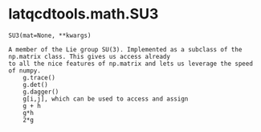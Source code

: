 latqcdtools.math.SU3
=============

`SU3(mat=None, **kwargs)`
 
    A member of the Lie group SU(3). Implemented as a subclass of the np.matrix class. This gives us access already
    to all the nice features of np.matrix and lets us leverage the speed of numpy.
        g.trace()
        g.det()
        g.dagger()
        g[i,j], which can be used to access and assign
        g + h
        g*h
        2*g
    
